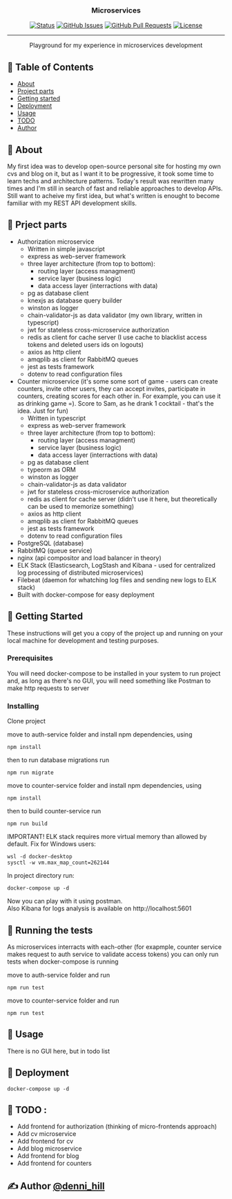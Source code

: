 <h3 align="center">Microservices</h3>

<div align="center">

[![Status](https://img.shields.io/badge/status-active-success.svg)]()
[![GitHub Issues](https://img.shields.io/github/issues/denni-hill/microservices/issues.svg)](https://github.com/denni-hill/microservices/issues)
[![GitHub Pull Requests](https://img.shields.io/github/issues-pr/denni-hill/microservices.svg)](https://github.com/denni-hill/microservices/pulls)
[![License](https://img.shields.io/badge/license-MIT-blue.svg)](/LICENSE)

</div>

---

<p align="center">
    Playground for my experience in microservices development
    <br> 
</p>

## 📝 Table of Contents

- [About](#about)
- [Project parts](#project_parts)
- [Getting started](#getting_started)
- [Deployment](#deployment)
- [Usage](#usage)
- [TODO](#todo)
- [Author](#author)

## 🧐 About <a name = "about"></a>

My first idea was to develop open-source personal site for hosting my own cvs and blog on it, but as I want it to be progressive, it took some time to learn techs and architecture patterns. Today's result was rewritten many times and I'm still in search of fast and reliable approaches to develop APIs. Still want to acheive my first idea, but what's written is enought to become familiar with my REST API development skills.

## 📝 Prject parts <a name = "project_parts"></a>
- Authorization microservice
  - Written in simple javascript
  - express as web-server framework
  - three layer architecture (from top to bottom):
    - routing layer (access managment)
    - service layer (business logic)
    - data access layer (interractions with data)
  - pg as database client
  - knexjs as database query builder
  - winston as logger
  - chain-validator-js as data validator (my own library, written in typescript)
  - jwt for stateless cross-microservice authorization
  - redis as client for cache server (I use cache to blacklist access tokens and deleted users ids on logouts)
  - axios as http client
  - amqplib as client for RabbitMQ queues
  - jest as tests framework
  - dotenv to read configuration files
- Counter microservice (it's some some sort of game - users can create counters, invite other users, they can accept invites, participate in counters, creating scores for each other in. For example, you can use it as drinking game =). Score to Sam, as he drank 1 cocktail - that's the idea. Just for fun)
  - Written in typescript
  - express as web-server framework
  - three layer architecture (from top to bottom):
    - routing layer (access managment)
    - service layer (business logic)
    - data access layer (interractions with data)
  - pg as database client
  - typeorm as ORM
  - winston as logger
  - chain-validator-js as data validator
  - jwt for stateless cross-microservice authorization
  - redis as client for cache server (didn't use it here, but theoretically can be used to memorize something)
  - axios as http client
  - amqplib as client for RabbitMQ queues
  - jest as tests framework
  - dotenv to read configuration files
- PostgreSQL (database)
- RabbitMQ (queue service)
- nginx (api compositor and load balancer in theory)
- ELK Stack (Elasticsearch, LogStash and Kibana - used for centralized log processing of distributed microservices)
- Filebeat (daemon for whatching log files and sending new logs to ELK stack)
- Built with docker-compose for easy deployment


## 🏁 Getting Started <a name = "getting_started"></a>

These instructions will get you a copy of the project up and running on your local machine for development and testing purposes.
### Prerequisites

You will need docker-compose to be installed in your system to run project and, as long as there's no GUI, you will need something like Postman to make http requests to server

### Installing

Clone project

move to auth-service folder and install npm dependencies, using
```
npm install
```

then to run database migrations run
```
npm run migrate
```

move to counter-service folder and install npm dependencies, using
```
npm install
```

then to build counter-service run
```
npm run build
```

IMPORTANT! ELK stack requires more virtual memory than allowed by default. Fix for Windows users:
```
wsl -d docker-desktop
sysctl -w vm.max_map_count=262144
```

In project directory run:
```
docker-compose up -d
```

Now you can play with it using postman.<br>
Also Kibana for logs analysis is available on http://localhost:5601

## 🔧 Running the tests <a name = "tests"></a>

As microservices interracts with each-other (for exapmple, counter service makes request to auth service to validate access tokens) you can only run tests when docker-compose is running

move to auth-service folder and run
```
npm run test
```

move to counter-service folder and run
```
npm run test
```

## 🎈 Usage <a name="usage"></a>

There is no GUI here, but in todo list

## 🚀 Deployment <a name = "deployment"></a>

```
docker-compose up -d
```

## 📝 TODO <a name = "todo"></a>:

- Add frontend for authorization (thinking of micro-frontends approach)
- Add cv microservice
- Add frontend for cv
- Add blog microservice
- Add frontend for blog
- Add frontend for counters

## ✍️ Author <a name = "author"></a>[@denni_hill](https://github.com/denni_hill)
